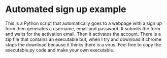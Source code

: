 # Automated sign up example
This is a Python script that automatically goes to a webpage with a sign up form then generates a username, email and password. It submits the form and waits for the activation email. Then it activates the account. There is a zip file that contains an executable but, when I try and download it chrome stops the download because it thinks there is a virus. Feel free to copy the executable.py code and make your own executable.

